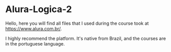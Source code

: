 # Alura-Logica-2

Hello, here you will find all files that I used during the course took at https://www.alura.com.br/.

I highly recommend the platform. It's native from Brazil, and the courses are in the portuguese language.
